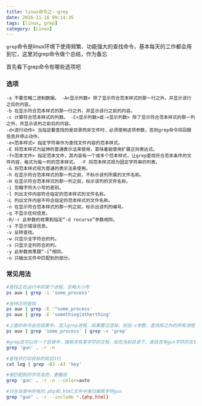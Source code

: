 ```yaml
---
title: linux命令之--grep
date: 2016-11-16 09:14:35
tags: [linux, grep]
category: [Linux]
---
```


`grep`命令是linux环境下使用频繁、功能强大的查找命令，基本每天的工作都会用到它，这里对grep命令做个总结，作为备忘
<!--more-->

首先看下grep命令有哪些选项吧

### 选项

```
-a 不要忽略二进制数据。 -A<显示列数> 除了显示符合范本样式的那一行之外，并显示该行之后的内容。 
-b 在显示符合范本样式的那一行之外，并显示该行之前的内容。 
-c 计算符合范本样式的列数。 -C<显示列数>或-<显示列数> 除了显示符合范本样式的那一列之外，并显示该列之前后的内容。 
-d<进行动作> 当指定要查找的是目录而非文件时，必须使用这项参数，否则grep命令将回报信息并停止动作。 
-e<范本样式> 指定字符串作为查找文件内容的范本样式。 
-E 将范本样式为延伸的普通表示法来使用，意味着能使用扩展正则表达式。 
-f<范本文件> 指定范本文件，其内容有一个或多个范本样式，让grep查找符合范本条件的文件内容，格式为每一列的范本样式。 -F 将范本样式视为固定字符串的列表。 
-G 将范本样式视为普通的表示法来使用。 
-h 在显示符合范本样式的那一列之前，不标示该列所属的文件名称。 
-H 在显示符合范本样式的那一列之前，标示该列的文件名称。 
-i 忽略字符大小写的差别。 
-l 列出文件内容符合指定的范本样式的文件名称。 
-L 列出文件内容不符合指定的范本样式的文件名称。 
-n 在显示符合范本样式的那一列之前，标示出该列的编号。 
-q 不显示任何信息。 
-R/-r 此参数的效果和指定“-d recurse”参数相同。 
-s 不显示错误信息。 
-v 反转查找。 
-w 只显示全字符合的列。 
-x 只显示全列符合的列。 
-y 此参数效果跟“-i”相同。 
-o 只输出文件中匹配到的部分。
```

### 常见用法

```bash
#查找正在运行中的某个进程，忽略大小写
ps aux | grep -i 'some_process'
```

```bash
#支持正则查找
ps aux | grep -E '^some_process'
ps aux | grep -E 'something|otherthing'
```

```bash
#上面的命令会在结果中，混入grep进程，如果要过滤掉，则加-v参数，查找除之外的所有进程
ps aux | grep 'some_process' | grep -v 'grep'
```

```bash
#grep还可以在一个目录中，搜索含有某字符的文档，如在当前目录下，查找含有gun字符的文档，并标识出所在的行号
grep 'gun' . -r -n
```
```bash
#查找并打印目标的前后3行
cat log | grep -B3 -A3 'key' 
```

```bash
#使匹配到的字符高亮，更醒目
grep 'gun' . -r -n --color=auto
```

```bash
#只在目录中所有的.php和.html文件中递归搜索字符gun
grep "gun" . -r --include *.{php,html}
```


